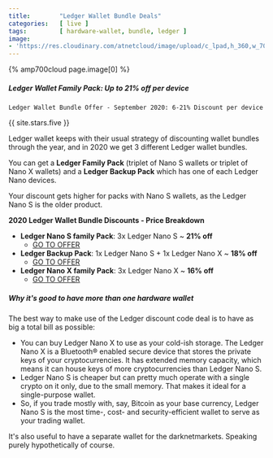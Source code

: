 ```yaml
---
title:        "Ledger Wallet Bundle Deals"
categories:   [ live ]
tags:         [ hardware-wallet, bundle, ledger ]
image:
- 'https://res.cloudinary.com/atnetcloud/image/upload/c_lpad,h_360,w_700/v1588053412/atnet/altcoin-wallets/Screen_Shot_2020-04-28_at_12.55.57_zikwqu.jpg'
---
```


<div id="live-ledger"></div>

{% amp700cloud page.image[0] %}

##### Ledger Wallet Family Pack: Up to 21% off per device

`Ledger Wallet Bundle Offer - September 2020: 6-21% Discount per device`

{{ site.stars.five }}

Ledger wallet keeps with their usual strategy of discounting wallet bundles through the year, and in 2020 we get 3 different Ledger wallet bundles.

You can get a **Ledger Family Pack** (triplet of Nano S wallets or triplet of Nano X wallets) and a **Ledger Backup Pack** which has one of each Ledger Nano devices.

Your discount gets higher for packs with Nano S wallets, as the Ledger Nano S is the older product.

**2020 Ledger Wallet Bundle Discounts - Price Breakdown**

* **Ledger Nano S family Pack**: 3x Ledger Nano S ~ **21% off**
  * [GO TO OFFER](http://bit.ly/ebf-nanos3x)
* **Ledger Backup Pack**: 1x Ledger Nano S + 1x Ledger Nano X ~ **18% off**
  * [GO TO OFFER](http://bit.ly/ebf-bakp)
* **Ledger Nano X family Pack**: 3x Ledger Nano X ~ **16% off**
  * [GO TO OFFER](http://bit.ly/ebf-nanox3x)


##### Why it's good to have more than one hardware wallet

The best way to make use of the Ledger discount code deal is to have as big a total bill as possible:

* You can buy Ledger Nano X to use as your cold-ish storage. The Ledger Nano X is a Bluetooth® enabled secure device that stores the private keys of your cryptocurrencies. It has extended memory capacity, which means it can house keys of more cryptocurrencies than Ledger Nano S.
* Ledger Nano S is cheaper but can pretty much operate with a single crypto on it only, due to the small memory. That makes it ideal for a single-purpose wallet.
* So, if you trade mostly with, say, Bitcoin as your base currency, Ledger Nano S is the most time-, cost- and security-efficient wallet to serve as your trading wallet.

It's also useful to have a separate wallet for the darknetmarkets. Speaking purely hypothetically of course.
